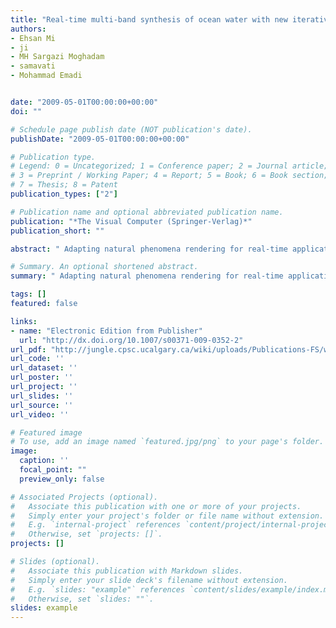 ```yaml
---
title: "Real-time multi-band synthesis of ocean water with new iterative up-sampling technique"
authors:
- Ehsan Mi
- ji
- MH Sargazi Moghadam
- samavati
- Mohammad Emadi


date: "2009-05-01T00:00:00+00:00"
doi: ""

# Schedule page publish date (NOT publication's date).
publishDate: "2009-05-01T00:00:00+00:00"

# Publication type.
# Legend: 0 = Uncategorized; 1 = Conference paper; 2 = Journal article;
# 3 = Preprint / Working Paper; 4 = Report; 5 = Book; 6 = Book section;
# 7 = Thesis; 8 = Patent
publication_types: ["2"]

# Publication name and optional abbreviated publication name.
publication: "*The Visual Computer (Springer-Verlag)*"
publication_short: ""

abstract: " Adapting natural phenomena rendering for real-time applications has become a common practice in computer graphics. We propose a GPU-based multi-band method for optimized synthesis of “far from coast” ocean waves using an empirical Fourier domain model. Instead of performing two independent syntheses for low- and high-band frequencies of ocean waves, we perform only low-band synthesis and employ results to reproduce high frequency details of ocean surface by an optimized iterative up-sampling stage. Our experimental results show that this approach greatly improves the performance of original multi-band synthesis while maintaining image quality."

# Summary. An optional shortened abstract.
summary: " Adapting natural phenomena rendering for real-time applications has become a common practice in computer graphics. We propose a GPU-based multi-band method for optimized synthesis of “far from coast” ocean waves using an empirical Fourier domain model. Instead of performing two independent syntheses for low- and high-band frequencies of ocean waves, we perform only low-band synthesis and employ results to reproduce high frequency details of ocean surface by an optimized iterative up-sampling st..."

tags: []
featured: false

links:
- name: "Electronic Edition from Publisher"
  url: "http://dx.doi.org/10.1007/s00371-009-0352-2"
url_pdf: "http://jungle.cpsc.ucalgary.ca/wiki/uploads/Publications-FS/water-systhesis-tvc2009-miandji.pdf"
url_code: ''
url_dataset: ''
url_poster: ''
url_project: ''
url_slides: ''
url_source: ''
url_video: ''

# Featured image
# To use, add an image named `featured.jpg/png` to your page's folder. 
image:
  caption: ''
  focal_point: ""
  preview_only: false

# Associated Projects (optional).
#   Associate this publication with one or more of your projects.
#   Simply enter your project's folder or file name without extension.
#   E.g. `internal-project` references `content/project/internal-project/index.md`.
#   Otherwise, set `projects: []`.
projects: []

# Slides (optional).
#   Associate this publication with Markdown slides.
#   Simply enter your slide deck's filename without extension.
#   E.g. `slides: "example"` references `content/slides/example/index.md`.
#   Otherwise, set `slides: ""`.
slides: example
---
```

